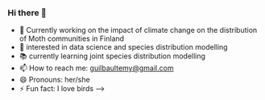 ### Hi there 👋

- :eyes: Currently working on the impact of climate change on the distribution of Moth communities in Finland 
- :speech_balloon: interested in data science and species distribution modelling
- :books: currently learning joint species distribution modelling
- 📫 How to reach me: guilbaultemy@gmail.com
- 😄 Pronouns: her/she
- ⚡ Fun fact: I love birds
-->
